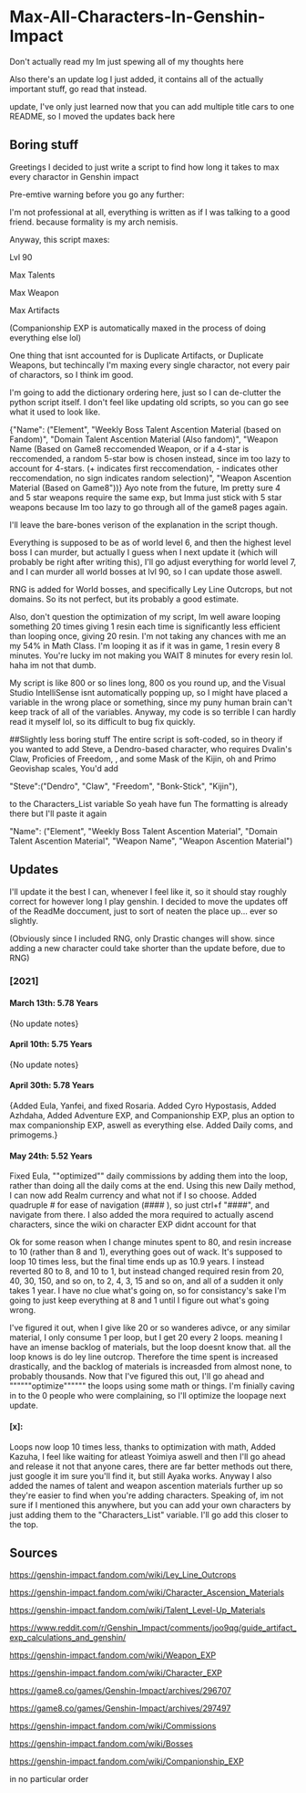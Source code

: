 # Max-All-Characters-In-Genshin-Impact

Don't actually read my Im just spewing all of my thoughts here

Also there's an update log I just added, it contains all of the actually important stuff, go read that instead.

update, I've only just learned now that you can add multiple title cars to one README, so I moved the updates back here

## Boring stuff
Greetings I decided to just write a script to find how long it takes to max every charactor in Genshin impact

Pre-emtive warning before you go any further:

I'm not professional at all, everything is written as if I was talking to a good friend. because formality is my arch nemisis.

Anyway, this script maxes:

Lvl 90

Max Talents

Max Weapon

Max Artifacts

(Companionship EXP is automatically maxed in the process of doing everything else lol)

One thing that isnt accounted for is Duplicate Artifacts, or Duplicate Weapons, but techincally I'm maxing every single charactor, not every pair of charactors, so I think im good.

I'm going to add the dictionary ordering here, just so I can de-clutter the python script itself. I don't feel like updating old scripts, so you can go see what it used to look like.

{"Name": ("Element", "Weekly Boss Talent Ascention Material (based on Fandom)", "Domain Talent Ascention Material (Also fandom)", "Weapon Name (Based on Game8 reccomended Weapon, or if a 4-star is reccomended, a random 5-star bow is chosen instead, since im too lazy to account for 4-stars. (+ indicates first reccomendation, - indicates other reccomendation, no sign indicates random selection)", "Weapon Ascention Material (Based on Game8"))}
Ayo note from the future, Im pretty sure 4 and 5 star weapons require the same exp, but Imma just stick with 5 star weapons because Im too lazy to go through all of the game8 pages again.


I'll leave the bare-bones verison of the explanation in the script though.

Everything is supposed to be as of world level 6, and then the highest level boss I can murder, but actually I guess when I next update it (which will probably be right after writing this), I'll go adjust everything for world level 7, and I can murder all world bosses at lvl 90, so I can update those aswell.

RNG is added for World bosses, and specifically Ley Line Outcrops, but not domains.
So its not perfect, but its probably a good estimate.

Also, don't question the optimization of my script, Im well aware looping something 20 times giving 1 resin each time is significantly less efficient than looping once, giving 20 resin. I'm not taking any chances with me an my 54% in Math Class. I'm looping it as if it was in game, 1 resin every 8 minutes.
You're lucky im not making you WAIT 8 minutes for every resin lol.
haha im not that dumb.

My script is like 800 or so lines long, 800 os you round up, and the Visual Studio IntelliSense isnt automatically popping up, so I might have placed a variable in the wrong place or something, since my puny human brain can't keep track of all of the variables. Anyway, my code is so terrible I can hardly read it myself lol, so its difficult to bug fix quickly.

##Slightly less boring stuff
The entire script is soft-coded, so in theory if you wanted to add Steve, a Dendro-based <weapon-type doesnt matter> character, who requires Dvalin's Claw, Proficies of Freedom, <weapon name doesnt matter>, and some Mask of the Kijin, oh and Primo Geovishap scales, You'd add
   
   "Steve":("Dendro", "Claw", "Freedom", "Bonk-Stick", "Kijin"),

to the Characters_List variable
So yeah have fun
The formatting is already there but I'll paste it again

   "Name": ("Element", "Weekly Boss Talent Ascention Material", "Domain Talent Ascention Material", "Weapon Name", "Weapon Ascention Material")

## Updates
I'll update it the best I can, whenever I feel like it, so it should stay roughly correct for however long I play genshin.
I decided to move the updates off of the ReadMe doccument, just to sort of neaten the place up... ever so slightly.

(Obviously since I included RNG, only Drastic changes will show. since adding a new character could take shorter than the update before, due to RNG)

### [2021]
#### March 13th: 5.78 Years
{No update notes} 

#### April 10th: 5.75 Years
{No update notes} 


#### April 30th: 5.78 Years
{Added Eula, Yanfei, and fixed Rosaria. Added Cyro Hypostasis, Added Azhdaha, Added Adventure EXP, and Companionship EXP, plus an option to max companionship EXP, aswell as everything else. Added Daily coms, and primogems.} 

#### May 24th: 5.52 Years
Fixed Eula, ""optimized"" daily commissions by adding them into the loop, rather than doing all the daily coms at the end. Using this new Daily method, I can now add Realm currency and what not if I so choose. Added quadruple # for ease of navigation (#### ), so just ctrl+f "####", and navigate from there. I also added the mora required to actually ascend characters, since the wiki on character EXP didnt account for that 

Ok for some reason when I change minutes spent to 80, and resin increase to 10 (rather than 8 and 1), everything goes out of wack. It's supposed to loop 10 times less, but the final time ends up as 10.9 years. I instead reverted 80 to 8, and 10 to 1, but instead changed required resin from 20, 40, 30, 150, and so on, to 2, 4, 3, 15 and so on, and all of a sudden it only takes 1 year. I have no clue what's going on, so for consistancy's sake I'm going to just keep everything at 8 and 1 until I figure out what's going wrong.

I've figured it out, when I give like 20 or so wanderes adivce, or any similar material, I only consume 1 per loop, but I get 20 every 2 loops. meaning I have an imense backlog of materials, but the loop doesnt know that. all the loop knows is do ley line outcrop. Therefore the time spent is increased drastically, and the backlog of materials is increasded from almost none, to probably thousands. Now that I've figured this out, I'll go ahead and """"""optimize"""""" the loops using some math or things. I'm finially caving in to the 0 people who were complaining, so I'll optimize the loopage next update.

#### [x]:
Loops now loop 10 times less, thanks to optimization with math, Added Kazuha, I feel like waiting for atleast Yoimiya aswell and then I'll go ahead and release it
not that anyone cares, there are far better methods out there, just google it im sure you'll find it, but still
Ayaka works. Anyway I also added the names of talent and weapon ascention materials further up so they're easier to find when you're adding characters. Speaking of,
im not sure if I mentioned this anywhere, but you can add your own characters by just adding them to the "Characters_List" variable. I'll go add this closer to the top.



## Sources
https://genshin-impact.fandom.com/wiki/Ley_Line_Outcrops

https://genshin-impact.fandom.com/wiki/Character_Ascension_Materials

https://genshin-impact.fandom.com/wiki/Talent_Level-Up_Materials

https://www.reddit.com/r/Genshin_Impact/comments/joo9qg/guide_artifact_exp_calculations_and_genshin/

https://genshin-impact.fandom.com/wiki/Weapon_EXP

https://genshin-impact.fandom.com/wiki/Character_EXP

https://game8.co/games/Genshin-Impact/archives/296707

https://game8.co/games/Genshin-Impact/archives/297497

https://genshin-impact.fandom.com/wiki/Commissions

https://genshin-impact.fandom.com/wiki/Bosses

https://genshin-impact.fandom.com/wiki/Companionship_EXP

in no particular order
   
